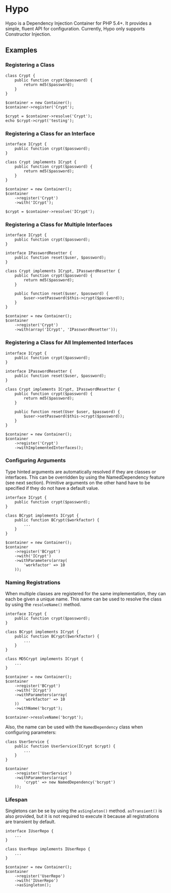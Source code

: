 # Hypo

Hypo is a Dependency Injection Container for PHP 5.4+. It provides a simple, fluent API for configuration. Currently, Hypo
only supports Constructor Injection.

## Examples

### Registering a Class

    class Crypt {
        public function crypt($password) {
            return md5($password);
        }
    }

    $container = new Container();
    $container->register('Crypt');

    $crypt = $container->resolve('Crypt');
    echo $crypt->crypt('testing');

### Registering a Class for an Interface

    interface ICrypt {
        public function crypt($password);
    }

    class Crypt implements ICrypt {
        public function crypt($password) {
            return md5($password);
        }
    }

    $container = new Container();
    $container
        ->register('Crypt')
        ->with('ICrypt');

    $crypt = $container->resolve('ICrypt');

### Registering a Class for Multiple Interfaces

    interface ICrypt {
        public function crypt($password);
    }

    interface IPasswordResetter {
        public function reset($user, $password);
    }

    class Crypt implements ICrypt, IPasswordResetter {
        public function crypt($password) {
            return md5($password);
        }

        public function reset($user, $password) {
            $user->setPassword($this->crypt($password));
        }
    }

    $container = new Container();
    $container
        ->register('Crypt')
        ->with(array('ICrypt', 'IPasswordResetter'));

### Registering a Class for All Implemented Interfaces

    interface ICrypt {
        public function crypt($password);
    }

    interface IPasswordResetter {
        public function reset($user, $password);
    }

    class Crypt implements ICrypt, IPasswordResetter {
        public function crypt($password) {
            return md5($password);
        }

        public function reset(User $user, $password) {
            $user->setPassword($this->crypt($password));
        }
    }

    $container = new Container();
    $container
        ->register('Crypt')
        ->withImplementedInterfaces();

### Configuring Arguments

Type hinted arguments are automatically resolved if they are classes or interfaces. This can be overridden by using
the NamedDependency feature (see next section). Primitive arguments on the other hand have to be specified if they do not have a default value.

    interface ICrypt {
        public function crypt($password);
    }

    class BCrypt implements ICrypt {
        public function BCrypt($workfactor) {
            ...
        }
    }

    $container = new Container();
    $container
        ->register('BCrypt')
        ->with('ICrypt')
        ->withParameters(array(
            'workfactor' => 10
        ));

### Naming Registrations

When multiple classes are registered for the same implementation, they can each be given a unique name. This name can be used
to resolve the class by using the `resolveName()` method.

    interface ICrypt {
        public function crypt($password);
    }

    class BCrypt implements ICrypt {
        public function BCrypt($workfactor) {
            ...
        }
    }

    class MD5Crypt implements ICrypt {
        ...
    }

    $container = new Container();
    $container
        ->register('BCrypt')
        ->with('ICrypt')
        ->withParameters(array(
            'workfactor' => 10
        ))
        ->withName('bcrypt');

    $container->resolveName('bcrypt');

Also, the name can be used with the `NamedDependency` class when configuring parameters:

    class UserService {
        public function UserService(ICrypt $crypt) {
            ...
        }
    }

    $container
        ->register('UserService')
        ->withParameters(array(
            'crypt' => new NamedDependency('bcrypt')
        ));

### Lifespan
Singletons can be se by using the `asSingleton()` method. `asTransient()` is also provided, but it is not required to
execute it because all registrations are transient by default.

    interface IUserRepo {
        ...
    }

    class UserRepo implements IUserRepo {
        ...
    }

    $container = new Container();
    $container
        ->register('UserRepo')
        ->with('IUserRepo')
        ->asSingleton();